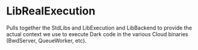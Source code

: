 # LibRealExecution

Pulls together the StdLibs and LibExecution and LibBackend to provide the actual
context we use to execute Dark code in the various Cloud binaries (BwdServer,
QueueWorker, etc).

